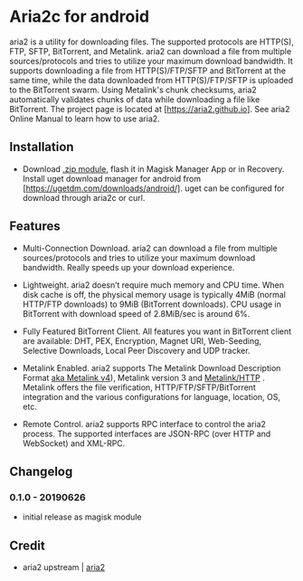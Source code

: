 # Aria2c for android

aria2 is a utility for downloading files. The supported protocols are HTTP(S), FTP, SFTP, BitTorrent, and Metalink. aria2 can download a file from multiple sources/protocols and tries to utilize your maximum download bandwidth. It supports downloading a file from HTTP(S)/FTP/SFTP and BitTorrent at the same time, while the data downloaded from HTTP(S)/FTP/SFTP is uploaded to the BitTorrent swarm. Using Metalink's chunk checksums, aria2 automatically validates chunks of data while downloading a file like BitTorrent. The project page is located at [https://aria2.github.io]. See aria2 Online Manual to learn how to use aria2.

## Installation
- Download [.zip module](https://github.com/Magisk-Modules-Repo/aria2c/releases), flash it in Magisk Manager App or in Recovery. Install uget download manager for android from [https://ugetdm.com/downloads/android/]. uget can be configured for download through aria2c or curl.

## Features

-    Multi-Connection Download. aria2 can download a file from multiple sources/protocols and tries to utilize your maximum download bandwidth. Really speeds up your download experience.

-    Lightweight. aria2 doesn’t require much memory and CPU time. When disk cache is off, the physical memory usage is typically 4MiB (normal HTTP/FTP downloads) to 9MiB (BitTorrent downloads). CPU usage in BitTorrent with download speed of 2.8MiB/sec is around 6%.

-    Fully Featured BitTorrent Client. All features you want in BitTorrent client are available: DHT, PEX, Encryption, Magnet URI, Web-Seeding, Selective Downloads, Local Peer Discovery and UDP tracker.

-    Metalink Enabled. aria2 supports The Metalink Download Description Format [aka Metalink v4](http://tools.ietf.org/html/rfc5854)), Metalink version 3 and [Metalink/HTTP](http://tools.ietf.org/html/rfc6249) . Metalink offers the file verification, HTTP/FTP/SFTP/BitTorrent integration and the various configurations for language, location, OS, etc.

-    Remote Control. aria2 supports RPC interface to control the aria2 process. The supported interfaces are JSON-RPC (over HTTP and WebSocket) and XML-RPC.



## Changelog
### 0.1.0 - 20190626
- initial release as magisk module 

## Credit
- aria2 upstream | [aria2](https://github.com/aria2/aria2)

